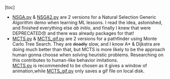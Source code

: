 [toc]

- [NSGA.py](./NSGA.py) & [NSGA2.py](./NSGA2.py) are 2 versions for a Natural Selection Generic Algorithm demo when learning ML lessons. I read the idea, astonished, and finished everything else *ab initio*, and finally I knew that were DEPRECATED:angry: and there was already packages for that!
- [MCTS.py](./MCTS.py) & [MCTS_gif.py](./MCTS_fig.py) are 2 versions for a pathfinder using Monte Carlo Tree Search. They are ~~deadly~~ slow, and I know A* & Dijkstra are doing much better than that, but MCTS is more likely to be the approach human gonna choose when solving heuristic problems. Researching on this contributes to human-like behavior imitations.<br>[MCTS.py](./MCTS.py) is recommended to be chosen as it gives a window of animation,while [MCTS_gif.py](./MCTS_gif.py) only saves a gif file on local disk.